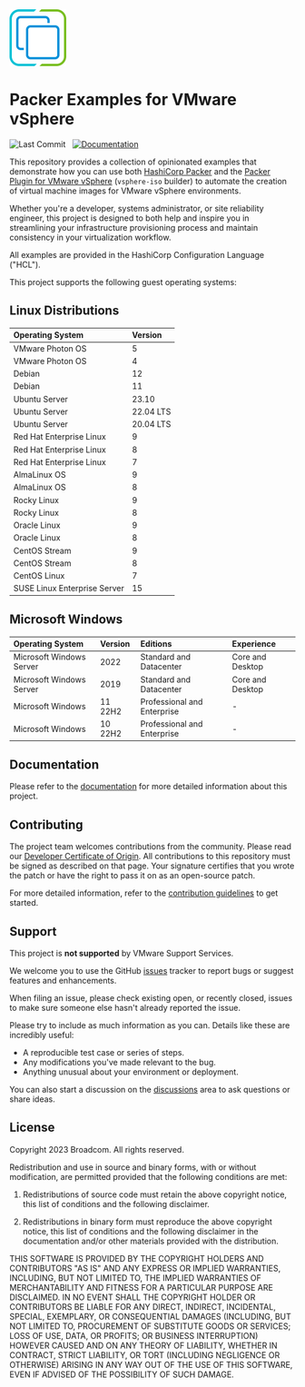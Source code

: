 <!--
Copyright 2023 Broadcom. All rights reserved.
# SPDX-License-Identifier: BSD-2
-->

<!-- markdownlint-disable first-line-h1 no-inline-html -->

<img src="docs/assets/images/icon-color.svg" alt="VMware vSphere" width="100">

# Packer Examples for VMware vSphere

![Last Commit](https://img.shields.io/github/last-commit/vmware-samples/packer-examples-for-vsphere?style=for-the-badge&logo=github)&nbsp;&nbsp;
[![Documentation](https://img.shields.io/badge/Documentation-Read-blue?style=for-the-badge&logo=readthedocs&logoColor=white)](https://vmware-samples.github.io/packer-examples-for-vsphere)

This repository provides a collection of opinionated examples that demonstrate how you can use both [HashiCorp Packer][packer] and the [Packer Plugin for VMware vSphere][packer-plugin-vsphere] (`vsphere-iso` builder) to automate the creation of virtual machine images for VMware vSphere environments.

Whether you're a developer, systems administrator, or site reliability engineer, this project is designed to both help and inspire you in streamlining your infrastructure provisioning process and maintain consistency in your virtualization workflow.

All examples are provided in the HashiCorp Configuration Language ("HCL").

This project supports the following guest operating systems:

## Linux Distributions

| Operating System             | Version   |
| :---                         | :---      |
| VMware Photon OS             | 5         |
| VMware Photon OS             | 4         |
| Debian                       | 12        |
| Debian                       | 11        |
| Ubuntu Server                | 23.10     |
| Ubuntu Server                | 22.04 LTS |
| Ubuntu Server                | 20.04 LTS |
| Red Hat Enterprise Linux     | 9         |
| Red Hat Enterprise Linux     | 8         |
| Red Hat Enterprise Linux     | 7         |
| AlmaLinux OS                 | 9         |
| AlmaLinux OS                 | 8         |
| Rocky Linux                  | 9         |
| Rocky Linux                  | 8         |
| Oracle Linux                 | 9         |
| Oracle Linux                 | 8         |
| CentOS Stream                | 9         |
| CentOS Stream                | 8         |
| CentOS Linux                 | 7         |
| SUSE Linux Enterprise Server | 15        |

## Microsoft Windows

| Operating System         | Version | Editions                    | Experience       |
| :---                     | :---    | :---                        | :---             |
| Microsoft Windows Server | 2022    | Standard and Datacenter     | Core and Desktop |
| Microsoft Windows Server | 2019    | Standard and Datacenter     | Core and Desktop |
| Microsoft Windows        | 11 22H2 | Professional and Enterprise | -                |
| Microsoft Windows        | 10 22H2 | Professional and Enterprise | -                |

## Documentation

Please refer to the [documentation][documentation] for more detailed information about this project.

## Contributing

The project team welcomes contributions from the community. Please read our [Developer Certificate of Origin][vmware-cla-dco]. All contributions to this repository must be signed as described on that page. Your signature certifies that you wrote the patch or have the right to pass it on as an open-source patch.

For more detailed information, refer to the [contribution guidelines][contributing] to get started.

## Support

This project is **not supported** by VMware Support Services.

We welcome you to use the GitHub [issues][gh-issues] tracker to report bugs or suggest features and enhancements.

When filing an issue, please check existing open, or recently closed, issues to make sure someone else hasn't already
reported the issue.

Please try to include as much information as you can. Details like these are incredibly useful:

- A reproducible test case or series of steps.
- Any modifications you've made relevant to the bug.
- Anything unusual about your environment or deployment.

You can also start a discussion on the [discussions][gh-discussions] area to ask questions or share ideas.

## License

Copyright 2023 Broadcom. All rights reserved.

Redistribution and use in source and binary forms, with or without modification, are permitted provided that the following conditions are met:

1. Redistributions of source code must retain the above copyright notice, this list of conditions and the following disclaimer.

2. Redistributions in binary form must reproduce the above copyright notice, this list of conditions and the following disclaimer in the documentation and/or other materials provided with the distribution.

THIS SOFTWARE IS PROVIDED BY THE COPYRIGHT HOLDERS AND CONTRIBUTORS "AS IS" AND ANY EXPRESS OR IMPLIED WARRANTIES, INCLUDING, BUT NOT LIMITED TO, THE IMPLIED WARRANTIES OF MERCHANTABILITY AND FITNESS FOR A PARTICULAR PURPOSE ARE DISCLAIMED. IN NO EVENT SHALL THE COPYRIGHT HOLDER OR CONTRIBUTORS BE LIABLE FOR ANY DIRECT, INDIRECT, INCIDENTAL, SPECIAL, EXEMPLARY, OR CONSEQUENTIAL DAMAGES (INCLUDING, BUT NOT LIMITED TO, PROCUREMENT OF SUBSTITUTE GOODS OR SERVICES; LOSS OF USE, DATA, OR PROFITS; OR BUSINESS INTERRUPTION) HOWEVER CAUSED AND ON ANY THEORY OF LIABILITY, WHETHER IN CONTRACT, STRICT LIABILITY, OR TORT (INCLUDING NEGLIGENCE OR OTHERWISE) ARISING IN ANY WAY OUT OF THE USE OF THIS SOFTWARE, EVEN IF ADVISED OF THE POSSIBILITY OF SUCH DAMAGE.

[//]: Links
[contributing]: CONTRIBUTING.md
[documentation]: https://vmware-samples.github.io/packer-examples-for-vsphere
[gh-issues]: https://github.com/vmware-samples/packer-examples-for-vsphere/issues
[gh-discussions]: https://github.com/vmware-samples/packer-examples-for-vsphere/discussions
[packer]: https://www.packer.io
[packer-plugin-vsphere]: https://developer.hashicorp.com/packer/plugins/builders/vsphere/vsphere-iso
[vmware-cla-dco]: https://cla.vmware.com/dco
